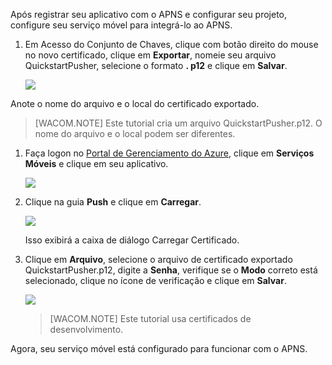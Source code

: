 Após registrar seu aplicativo com o APNS e configurar seu projeto, configure seu serviço móvel para integrá-lo ao APNS.

1.  Em Acesso do Conjunto de Chaves, clique com botão direito do mouse no novo certificado, clique em **Exportar**, nomeie seu arquivo QuickstartPusher, selecione o formato **. p12** e clique em **Salvar**.

    ![][1]

Anote o nome do arquivo e o local do certificado exportado.

> [WACOM.NOTE] Este tutorial cria um arquivo QuickstartPusher.p12. O nome do arquivo e o local podem ser diferentes.

1.  Faça logon no [Portal de Gerenciamento do Azure][Portal de Gerenciamento do Azure], clique em **Serviços Móveis** e clique em seu aplicativo.

    ![][2]

2.  Clique na guia **Push** e clique em **Carregar**.

    ![][3]

    Isso exibirá a caixa de diálogo Carregar Certificado.

3.  Clique em **Arquivo**, selecione o arquivo de certificado exportado QuickstartPusher.p12, digite a **Senha**, verifique se o **Modo** correto está selecionado, clique no ícone de verificação e clique em **Salvar**.

    ![][4]

    > [WACOM.NOTE] Este tutorial usa certificados de desenvolvimento.

Agora, seu serviço móvel está configurado para funcionar com o APNS.



  [1]: ./media/mobile-services-apns-configure-push/mobile-services-ios-push-step18.png
  [Portal de Gerenciamento do Azure]: https://manage.windowsazure.com/
  [2]: ./media/mobile-services-apns-configure-push/mobile-services-selection.png
  [3]: ./media/mobile-services-apns-configure-push/mobile-push-tab-ios.png
  [4]: ./media/mobile-services-apns-configure-push/mobile-push-tab-ios-upload.png
